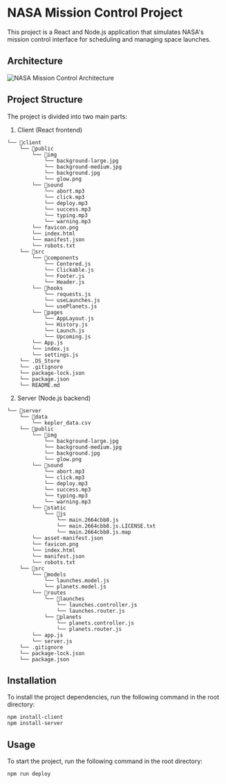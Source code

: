 # NASA Mission Control Project

This project is a React and Node.js application that simulates NASA's mission control interface for scheduling and managing space launches.

## Architecture

![NASA Mission Control Architecture](https://github.com/user-attachments/assets/1fea5dc0-13f1-45ff-a0e7-eee8fe47bd69)



## Project Structure

The project is divided into two main parts:

1. Client (React frontend)

```
└── 📁client
    └── 📁public
        └── 📁img
            └── background-large.jpg
            └── background-medium.jpg
            └── background.jpg
            └── glow.png
        └── 📁sound
            └── abort.mp3
            └── click.mp3
            └── deploy.mp3
            └── success.mp3
            └── typing.mp3
            └── warning.mp3
        └── favicon.png
        └── index.html
        └── manifest.json
        └── robots.txt
    └── 📁src
        └── 📁components
            └── Centered.js
            └── Clickable.js
            └── Footer.js
            └── Header.js
        └── 📁hooks
            └── requests.js
            └── useLaunches.js
            └── usePlanets.js
        └── 📁pages
            └── AppLayout.js
            └── History.js
            └── Launch.js
            └── Upcoming.js
        └── App.js
        └── index.js
        └── settings.js
    └── .DS_Store
    └── .gitignore
    └── package-lock.json
    └── package.json
    └── README.md
```

2. Server (Node.js backend)

```
└── 📁server
    └── 📁data
        └── kepler_data.csv
    └── 📁public
        └── 📁img
            └── background-large.jpg
            └── background-medium.jpg
            └── background.jpg
            └── glow.png
        └── 📁sound
            └── abort.mp3
            └── click.mp3
            └── deploy.mp3
            └── success.mp3
            └── typing.mp3
            └── warning.mp3
        └── 📁static
            └── 📁js
                └── main.2664cbb8.js
                └── main.2664cbb8.js.LICENSE.txt
                └── main.2664cbb8.js.map
        └── asset-manifest.json
        └── favicon.png
        └── index.html
        └── manifest.json
        └── robots.txt
    └── 📁src
        └── 📁models
            └── launches.model.js
            └── planets.model.js
        └── 📁routes
            └── 📁launches
                └── launches.controller.js
                └── launches.router.js
            └── 📁planets
                └── planets.controller.js
                └── planets.router.js
        └── app.js
        └── server.js
    └── .gitignore
    └── package-lock.json
    └── package.json
```

## Installation

To install the project dependencies, run the following command in the root directory:
```
npm install-client
npm install-server
```

## Usage

To start the project, run the following command in the root directory:
```
npm run deploy
```